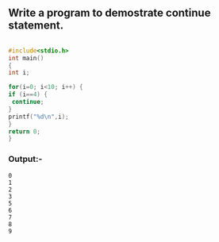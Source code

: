 ## Write a program to demostrate continue statement.
```c

#include<stdio.h>
int main()
{
int i;

for(i=0; i<10; i++) {
if (i==4) {
 continue;
}
printf("%d\n",i);
}
return 0;
}
```
### Output:- 
```
0
1
2
3
5
6
7
8
9
```

